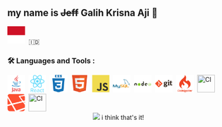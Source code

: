 ## my name is <del>Jeff</del> Galih Krisna Aji 👋

<img src="https://github.com/hampusborgos/country-flags/blob/main/png250px/id.png" title="Java" alt="Java" width="40" height="40"/>&nbsp; 🇮🇩 <br>

### :hammer_and_wrench: Languages and Tools :
<div>
  <img src="https://github.com/devicons/devicon/blob/master/icons/java/java-original-wordmark.svg" title="Java" alt="Java" width="40" height="40"/>&nbsp;
  <img src="https://github.com/devicons/devicon/blob/master/icons/react/react-original-wordmark.svg" title="React" alt="React" width="40" height="40"/>&nbsp;
  <img src="https://github.com/devicons/devicon/blob/master/icons/css3/css3-plain-wordmark.svg"  title="CSS3" alt="CSS" width="40" height="40"/>&nbsp;
  <img src="https://github.com/devicons/devicon/blob/master/icons/html5/html5-original.svg" title="HTML5" alt="HTML" width="40" height="40"/>&nbsp;
  <img src="https://github.com/devicons/devicon/blob/master/icons/javascript/javascript-original.svg" title="JavaScript" alt="JavaScript" width="40" height="40"/>&nbsp;
  <img src="https://github.com/devicons/devicon/blob/master/icons/mysql/mysql-original-wordmark.svg" title="MySQL"  alt="MySQL" width="40" height="40"/>&nbsp;
  <img src="https://github.com/devicons/devicon/blob/master/icons/nodejs/nodejs-original-wordmark.svg" title="NodeJS" alt="NodeJS" width="40" height="40"/>&nbsp;
  <img src="https://github.com/devicons/devicon/blob/master/icons/git/git-original-wordmark.svg" title="Git" **alt="Git" width="40" height="40"/>&nbsp;
  <img src="https://github.com/devicons/devicon/blob/master/icons/codeigniter/codeigniter-plain-wordmark.svg" title="CI" **alt="Codeigniter" width="40" height="40"/>&nbsp;
  <img src="https://github.com/devicons/devicon/blob/master/icons/laravel/laravel.eps" title="CI" **alt="Laravel" width="40" height="40"/>&nbsp;
  <img src="https://github.com/devicons/devicon/blob/master/icons/laravel/laravel-plain.svg" title="CI" **alt="Laravel" width="40" height="40"/>&nbsp;
  <img src="https://github.com/devicons/devicon/blob/master/icons/laravel/laravel-wordmark.svg" title="CI" **alt="Laravel" width="40" height="40"/>&nbsp;
  
  
</div>

<div align="center">
  <img src="https://media.giphy.com/media/fHWZdSc7viZJumuGbr/giphy.gif" width="200"/>
   i think that's it!
</div>
<!--
**Galih-sans/Galih-sans** is a ✨ _special_ ✨ repository because its `README.md` (this file) appears on your GitHub profile.

Here are some ideas to get you started:

- 🔭 I’m currently working on ...
- 🌱 I’m currently learning ...
- 👯 I’m looking to collaborate on ...
- 🤔 I’m looking for help with ...
- 💬 Ask me about ...
- 📫 How to reach me: ...
- 😄 Pronouns: ...
- ⚡ Fun fact: ...
-->
